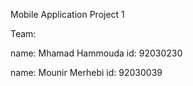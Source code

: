 Mobile Application Project 1

Team:

name: Mhamad Hammouda 
id: 92030230

name: Mounir Merhebi
id: 92030039
